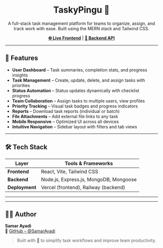 <h1 align="center">TaskyPingu 🐧</h1>

<p align="center">
  A full-stack task management platform for teams to organize, assign, and track work with ease. Built using the MERN stack and Tailwind CSS.
</p>

<p align="center">
  <a href="https://tasky-pingu.vercel.app" target="_blank"><strong>🌐 Live Frontend</strong></a> |
  <a href="https://taskypingu-production.up.railway.app" target="_blank"><strong>🔗 Backend API</strong></a>
</p>

---

## 🚀 Features

- **User Dashboard** – Task summaries, completion stats, and progress insights
- **Task Management** – Create, update, delete, and assign tasks with priorities
- **Status Automation** – Status updates dynamically with checklist progress
- **Team Collaboration** – Assign tasks to multiple users, view profiles
- **Priority Tracking** – Visual task badges and progress indicators
- **Reports** – Download task reports (individual or batch)
- **File Attachments** – Add external file links to any task
- **Mobile Responsive** – Optimized UI across all devices
- **Intuitive Navigation** – Sidebar layout with filters and tab views

---

## 🛠 Tech Stack

| Layer        | Tools & Frameworks                                      |
| ------------ | -------------------------------------------------------- |
| **Frontend** | React, Vite, Tailwind CSS                                |
| **Backend**  | Node.js, Express.js, MongoDB, Mongoose                   |
| **Deployment**| Vercel (frontend), Railway (backend)                    |

---

---

## 🙋‍♂️ Author

**Samar Ayadi**  
🔗 [GitHub – @SamarAyadi](https://github.com/SamarAyadi)

> Built with 💙 to simplify task workflows and improve team productivity.
